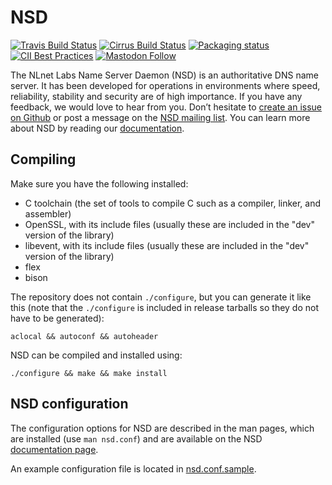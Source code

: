 # NSD

[![Travis Build Status](https://travis-ci.org/NLnetLabs/nsd.svg?branch=master)](https://travis-ci.org/NLnetLabs/nsd)
[![Cirrus Build Status](https://api.cirrus-ci.com/github/NLnetLabs/nsd.svg)](https://cirrus-ci.com/github/NLnetLabs/nsd)
[![Packaging status](https://repology.org/badge/tiny-repos/nsd.svg)](https://repology.org/project/nsd/versions)
[![CII Best Practices](https://bestpractices.coreinfrastructure.org/projects/1462/badge)](https://bestpractices.coreinfrastructure.org/projects/1462)
[![Mastodon Follow](https://img.shields.io/mastodon/follow/109262826617293067?domain=https%3A%2F%2Ffosstodon.org&style=social)](https://fosstodon.org/@nlnetlabs)

The NLnet Labs Name Server Daemon (NSD) is an authoritative DNS name server.
It has been developed for operations in environments where speed,
reliability, stability and security are of high importance.  If you
have any feedback, we would love to hear from you. Don’t hesitate to
[create an issue on Github](https://github.com/NLnetLabs/nsd/issues/new)
or post a message on the
[NSD mailing list](https://lists.nlnetlabs.nl/mailman/listinfo/nsd-users).
You can learn more about NSD by reading our
[documentation](https://nsd.docs.nlnetlabs.nl/).

## Compiling

Make sure you have the following installed:
  * C toolchain (the set of tools to compile C such as a compiler, linker, and assembler)
  * OpenSSL, with its include files (usually these are included in the "dev" version of the library)
  * libevent, with its include files (usually these are included in the "dev" version of the library)
  * flex
  * bison

The repository does not contain `./configure`, but you can generate it like
this (note that the `./configure` is included in release tarballs so they do not have to be generated):

```
aclocal && autoconf && autoheader
```

NSD can be compiled and installed using:

```
./configure && make && make install
```

## NSD configuration

The configuration options for NSD are described in the man pages, which are
installed (use `man nsd.conf`) and are available on the NSD
[documentation page](https://nsd.docs.nlnetlabs.nl/).

An example configuration file is located in
[nsd.conf.sample](https://github.com/NLnetLabs/nsd/blob/master/nsd.conf.sample.in).
